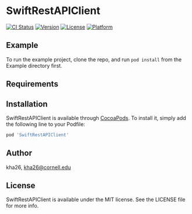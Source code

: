 # SwiftRestAPIClient

[![CI Status](https://img.shields.io/travis/kha26/SwiftRestAPIClient.svg?style=flat)](https://travis-ci.org/kha26/SwiftRestAPIClient)
[![Version](https://img.shields.io/cocoapods/v/SwiftRestAPIClient.svg?style=flat)](https://cocoapods.org/pods/SwiftRestAPIClient)
[![License](https://img.shields.io/cocoapods/l/SwiftRestAPIClient.svg?style=flat)](https://cocoapods.org/pods/SwiftRestAPIClient)
[![Platform](https://img.shields.io/cocoapods/p/SwiftRestAPIClient.svg?style=flat)](https://cocoapods.org/pods/SwiftRestAPIClient)

## Example

To run the example project, clone the repo, and run `pod install` from the Example directory first.

## Requirements

## Installation

SwiftRestAPIClient is available through [CocoaPods](https://cocoapods.org). To install
it, simply add the following line to your Podfile:

```ruby
pod 'SwiftRestAPIClient'
```

## Author

kha26, kha26@cornell.edu

## License

SwiftRestAPIClient is available under the MIT license. See the LICENSE file for more info.
